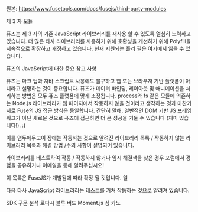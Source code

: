 원본: https://www.fusetools.com/docs/fusejs/third-party-modules

제 3 자 모듈

퓨즈는 제 3 자의 기존 JavaScript 라이브러리를 재사용 할 수 있도록 열심히 노력하고 있습니다. 더 많은 타사 라이브러리를 사용하기 위해 호환성을 개선하기 위해 Polyfill을 지속적으로 확장하고 개정하고 있습니다. 현재 지원되는 폴리 필은 여기에서 읽을 수 있습니다.

퓨즈의 JavaScript에 대한 중요 참고 사항

퓨즈는 마크 업과 자바 스크립트 사용에도 불구하고 웹 또는 브라우저 기반 플랫폼이 아니라고 설명하는 것이 중요합니다. 퓨즈가 데이터 바인딩, 레이아웃 및 애니메이션을 처리하는 방법은 모두 퓨즈 플랫폼에 맞게 조정됩니다. process와 fs 같은 모듈에 의존하는 Node.js 라이브러리가 웹 페이지에서 작동하지 않을 것이라고 생각하는 것과 마찬가지로 Fuse의 JS 접근 방식은 동일합니다. 간단히 말해, 일반적인 DOM 기반 JS 프레임 워크가 아닌 새로운 것으로 퓨즈에 접근하면 더 큰 성공을 거둘 수 있습니다 (재미 있습니다!). :)

이를 염두에두고이 장에는 작동하는 것으로 알려진 라이브러리 목록 / 작동하지 않는 라이브러리 목록과 해결 방법 /주의 사항이 설명되어 있습니다.

라이브러리를 테스트하여 작동 / 작동하지 않거나 임시 해결책을 찾은 경우 포럼에서 경험을 공유하거나 이메일을 통해 알려주십시오!

이 목록은 FuseJS가 개발됨에 따라 확장 될 것입니다.
일

다음 타사 JavaScript 라이브러리는 테스트를 거쳐 작동하는 것으로 알려져 있습니다.

SDK 구문 분석
로다시
블루 버드
Moment.js
싱 카노

